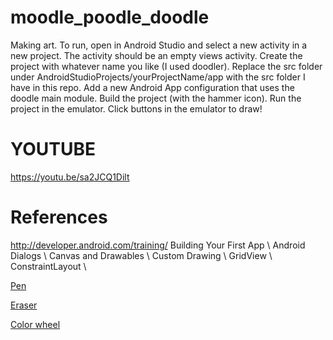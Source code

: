 # moodle_poodle_doodle
Making art.
To run, open in Android Studio and select a new activity in a new project.
The activity should be an empty views activity.
Create the project with whatever name you like (I used doodler).
Replace the src folder under AndroidStudioProjects/yourProjectName/app
with the src folder I have in this repo.
Add a new Android App configuration that uses the doodle main module.
Build the project (with the hammer icon).
Run the project in the emulator.
Click buttons in the emulator to draw!
# YOUTUBE
https://youtu.be/sa2JCQ1Dilt
# References
http://developer.android.com/training/
Building Your First App \\
Android Dialogs \\
Canvas and Drawables \\
Custom Drawing \\
GridView \\
ConstraintLayout \\

[Pen](https://www.google.com/imgres?q=pen%20icon&imgurl=https%3A%2F%2Fcdn-icons-png.flaticon.com%2F512%2F176%2F176318.png&imgrefurl=https%3A%2F%2Fwww.flaticon.com%2Ffree-icon%2Fpen_176318&docid=0XGlpewrtiEv3M&tbnid=fphDTEvch-3w5M&vet=12ahUKEwjC3c_s3oqKAxVHFFkFHancFioQM3oECB0QAA..i&w=512&h=512&hcb=2&ved=2ahUKEwjC3c_s3oqKAxVHFFkFHancFioQM3oECB0QAA)

[Eraser](https://www.google.com/imgres?q=eraser%20icon&imgurl=https%3A%2F%2Fcdn-icons-png.flaticon.com%2F512%2F254%2F254686.png&imgrefurl=https%3A%2F%2Fwww.flaticon.com%2Ffree-icon%2Feraser_254686&docid=vodXtc08sSSUKM&tbnid=GUHj4JA6ul7RxM&vet=12ahUKEwj1nfb83oqKAxX3FFkFHYRBNWgQM3oECB0QAA..i&w=512&h=512&hcb=2&ved=2ahUKEwj1nfb83oqKAxX3FFkFHYRBNWgQM3oECB0QAA)

[Color wheel](https://www.google.com/imgres?q=color%20wheel%20icon&imgurl=https%3A%2F%2Fcdn-icons-png.flaticon.com%2F512%2F574%2F574974.png&imgrefurl=https%3A%2F%2Fwww.flaticon.com%2Ffree-icon%2Fcolor-wheel_574974&docid=-U7jAiRQT6BwvM&tbnid=bCiRkxGWJr_LkM&vet=12ahUKEwiHmKON34qKAxVXLFkFHXTdINgQM3oECBUQAA..i&w=512&h=512&hcb=2&ved=2ahUKEwiHmKON34qKAxVXLFkFHXTdINgQM3oECBUQAA)
